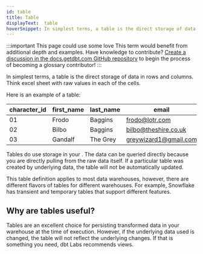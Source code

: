 ```yaml
---
id: table
title: Table
displayText:  table 
hoverSnippet: In simplest terms, a table is the direct storage of data in rows and columns.  Think excel sheet with raw values in each of the cells.  
---
```

:::important This page could use some love
This term would benefit from additional depth and examples. Have knowledge to contribute? [Create a discussion in the docs.getdbt.com GitHub repository](https://github.com/dbt-labs/docs.getdbt.com/discussions) to begin the process of becoming a glossary contributor!
:::

In simplest terms, a table is the direct storage of data in rows and columns.  Think excel sheet with raw values in each of the cells.  

Here is an example of a table:

| character_id | first_name   | last_name | email                 |
| ------------ | ------------ | --------- | --------------------- |
| 01           | Frodo        | Baggins   | frodo@lotr.com        |
| 02           | Bilbo        | Baggins   | bilbo@theshire.co.uk  |
| 03           | Gandalf      | The Grey  | greywizard1@gmail.com |

Tables do use storage in your <Term id="data-warehouse" />. The data can be queried directly because you are directly pulling from the raw data itself. If a particular table was created by underlying data, the table will not be automatically updated. 

This table definition applies to most data warehouses, however, there are different flavors of tables for different warehouses.  For example, Snowflake has transient and temporary tables that support different features.

## Why are tables useful?

Tables are an excellent choice for persisting transformed data in your warehouse at the time of execution. However, if the underlying data used is changed, the table will not reflect the underlying changes.  If that is something you need, dbt Labs recommends <Term id="view">views</Term>.
